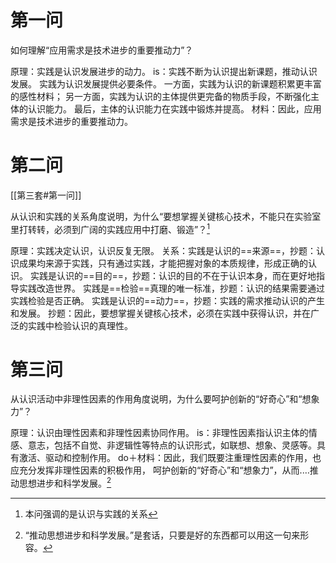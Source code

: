 # 第一问

如何理解“应用需求是技术进步的重要推动力”？

原理：实践是认识发展进步的动力。
is：实践不断为认识提出新课题，推动认识发展。
实践为认识发展提供必要条件。
一方面，实践为认识的新课题积累更丰富的感性材料；
另一方面，实践为认识的主体提供更完备的物质手段，不断强化主体的认识能力。
最后，主体的认识能力在实践中锻炼并提高。
材料：因此，应用需求是技术进步的重要推动力。

# 第二问
[[第三套#第一问]]

从认识和实践的关系角度说明，为什么“要想掌握关键核心技术，不能只在实验室里打转转，必须到广阔的实践应用中打磨、锻造”？[^2]

原理：实践决定认识，认识反复无限。
关系：实践是认识的==来源==，抄题：认识成果均来源于实践，只有通过实践，才能把握对象的本质规律，形成正确的认识。
实践是认识的==目的==，抄题：认识的目的不在于认识本身，而在更好地指导实践改造世界。
实践是==检验==真理的唯一标准，抄题：认识的结果需要通过实践检验是否正确。
实践是认识的==动力==，抄题：实践的需求推动认识的产生和发展。
抄题：因此，要想掌握关键核心技术，必须在实践中获得认识，并在广泛的实践中检验认识的真理性。

# 第三问
从认识活动中非理性因素的作用角度说明，为什么要呵护创新的“好奇心”和“想象力”？

原理：认识由理性因素和非理性因素协同作用。
is：非理性因素指认识主体的情感、意志，包括不自觉、非逻辑性等特点的认识形式，如联想、想象、灵感等。具有激活、驱动和控制作用。
do＋材料：因此，我们既要注重理性因素的作用，也应充分发挥非理性因素的积极作用，
呵护创新的“好奇心”和“想象力”，从而.…推动思想进步和科学发展。[^1]

[^1]: “推动思想进步和科学发展。”是套话，只要是好的东西都可以用这一句来形容。
[^2]: 本问强调的是认识与实践的关系